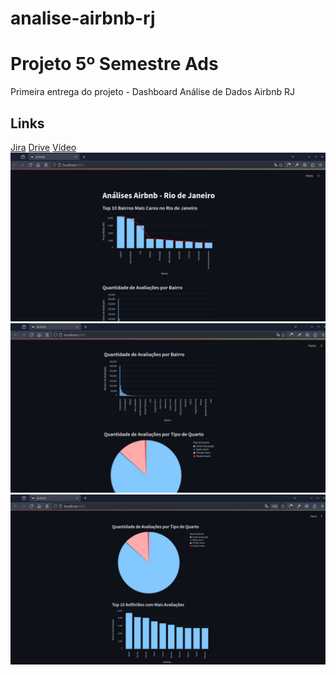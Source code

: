 # analise-airbnb-rj
<h1>Projeto 5º Semestre Ads </h1>
<span>Primeira entrega do projeto - Dashboard Análise de Dados Airbnb RJ</span>
<div>
  <h2>Links</h2>
  <a href="[URL](https://duevelynsantos.atlassian.net/jira/software/projects/PADS/boards/2/backlog?atlOrigin=eyJpIjoiZjJiYWE1Zjc3MDhlNDA4YzgzZTVjZThiNzk4N2I0NDkiLCJwIjoiaiJ9)">Jira</a>
  <a href="[URL](https://drive.google.com/file/d/1fLB47yBDEkDrP8HM2nyn4P3HksIA2eK9/view?usp=drive_link)">Drive</a>
  <a href="[URL](https://drive.google.com/file/d/1fLB47yBDEkDrP8HM2nyn4P3HksIA2eK9/view?usp=sharing)">Vídeo</a>
</div>
<div>
  <img src="1 - Top 10 bairros mais caros.jpg"  image">
</div>

<div>
  <img src="2 - Avaliacao por bairro.jpg"  image">
</div>

<div>
  <img src="3 - Avaliacao por quarto e anfitriao.jpg"  image">
</div>
